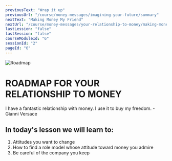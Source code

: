 ```yaml
---
previousText: "Wrap it up"
previousUrl: "/course/money-messages/imagining-your-future/summary"
nextText: "Making Money My Friend"
nextUrl: "/course/money-messages/your-relationship-to-money/making-money-my-friend"
lastLession: "false"
lastSession: "false"
courseModuleId: "6"
sessionId: "2"
pageId: "6"
---
```



![Roadmap](/assets/img/roadmap.png)
# ROADMAP FOR YOUR RELATIONSHIP TO MONEY

<sparkle-character-intro class="shift-up-overlap" position="right" character="jen">
I have a fantastic relationship with money. I use it to buy my freedom. 
-Gianni Versace
</sparkle-character-intro>

## In today's lesson we will learn to:

1. Attitudes you want to change
2. How to find a role model whose attitude toward money you admire
3. Be careful of the company you keep

